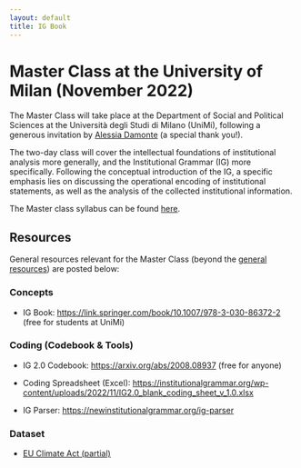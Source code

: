 ```yaml
---
layout: default
title: IG Book
---
```



# Master Class at the University of Milan (November 2022)

The Master Class will take place at the Department of Social and Political Sciences at the Università degli Studi di Milano (UniMi), following a generous invitation by [Alessia Damonte](https://expertise.unimi.it/get/person/alessia-damonte) (a special thank you!). 

The two-day class will cover the intellectual foundations of institutional analysis more generally, and the Institutional Grammar (IG) more specifically. Following the conceptual introduction of the IG, a specific emphasis lies on discussing the operational encoding of institutional statements, as well as the analysis of the collected institutional information.

The Master class syllabus can be found [here](https://newinstitutionalgrammar.org/resources/IG%20Master%20Class%20Milan%20Overview.pdf).

## Resources

General resources relevant for the Master Class (beyond the <a href="{{ site.path }}/resources.html">general resources</a>) are posted below:

### Concepts

* IG Book: https://link.springer.com/book/10.1007/978-3-030-86372-2 (free for students at UniMi)

### Coding (Codebook & Tools)

* IG 2.0 Codebook: https://arxiv.org/abs/2008.08937 (free for anyone)

* Coding Spreadsheet (Excel): https://institutionalgrammar.org/wp-content/uploads/2022/11/IG2.0_blank_coding_sheet_v_1.0.xlsx

* IG Parser: https://newinstitutionalgrammar.org/ig-parser

### Dataset

* [EU Climate Act (partial)](https://docs.google.com/spreadsheets/d/1cFNIgemAie4Q9AHpDyBbJjpfgICnPumcTBMDWVy6E8k/edit?usp=sharing)

